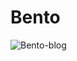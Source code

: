 # Bento

![Bento-blog](https://github.com/Parvbird/Bento/assets/122843056/94f4194a-7031-4b1d-a0b1-5adc43f60eac)
